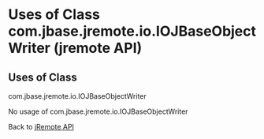 # Uses of Class com.jbase.jremote.io.IOJBaseObjectWriter (jremote API)

<PageHeader />

## Uses of Class
com.jbase.jremote.io.IOJBaseObjectWriter

No usage of com.jbase.jremote.io.IOJBaseObjectWriter

Back to [jRemote API](../../../../jremote-api/README.md)

  
<PageFooter />
